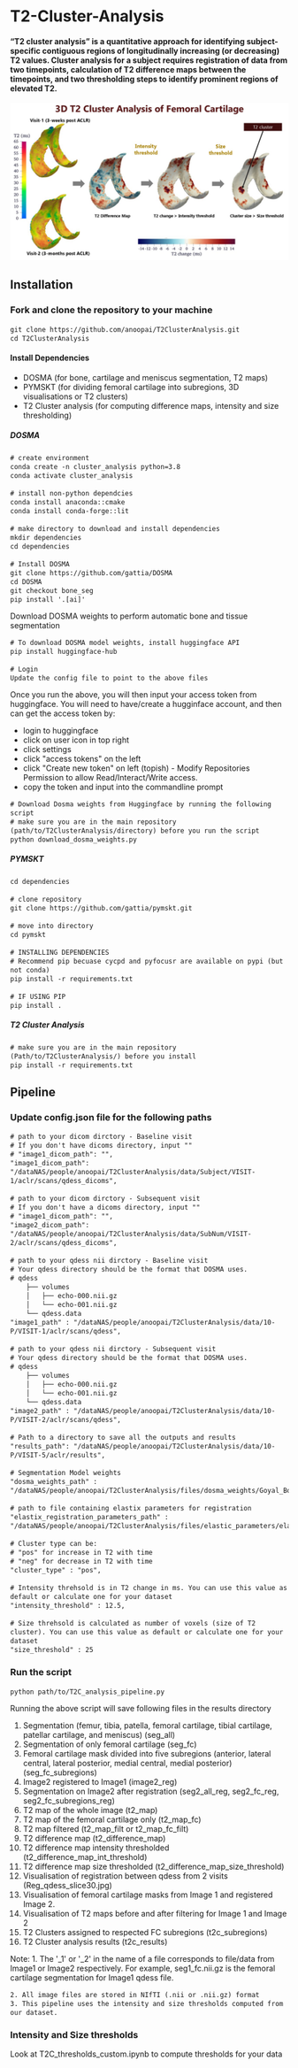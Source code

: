 # T2-Cluster-Analysis

#### “T2 cluster analysis” is a quantitative approach for identifying subject-specific contiguous regions of longitudinally increasing (or decreasing) T2 values. Cluster analysis for a subject requires registration of data from two timepoints, calculation of T2 difference maps between the timepoints, and two thresholding steps to identify prominent regions of elevated T2.

![T2 Cluster Analysis](files/images/T2C_analysis.jpg)

## Installation

### Fork and clone the repository to your machine

```
git clone https://github.com/anoopai/T2ClusterAnalysis.git
cd T2ClusterAnalysis
```

#### Install Dependencies

* DOSMA (for bone, cartilage and meniscus segmentation, T2 maps)
* PYMSKT (for dividing femoral cartilage into subregions, 3D visualisations or T2 clusters)
* T2 Cluster analysis (for computing difference maps, intensity and size thresholding)

##### DOSMA

```
# create environment
conda create -n cluster_analysis python=3.8
conda activate cluster_analysis

# install non-python dependcies
conda install anaconda::cmake
conda install conda-forge::lit

# make directory to download and install dependencies
mkdir dependencies
cd dependencies

# Install DOSMA
git clone https://github.com/gattia/DOSMA
cd DOSMA
git checkout bone_seg
pip install '.[ai]'
```

Download DOSMA weights to perform automatic bone and tissue segmentation

```
# To download DOSMA model weights, install huggingface API
pip install huggingface-hub

# Login
Update the config file to point to the above files 
```

Once you run the above, you will then input your access token from huggingface. You will need to have/create a hugginface account, and then can get the access token by:

* login to huggingface
* click on user icon in top right
* click settings
* click "access tokens" on the left
* click "Create new token" on left (topish) - Modify Repositories Permission to allow Read/Interact/Write access.
* copy the token and input into the commandline prompt

```
# Download Dosma weights from Huggingface by running the following script
# make sure you are in the main repository (path/to/T2ClusterAnalysis/directory) before you run the script
python download_dosma_weights.py
```

##### PYMSKT

```
cd dependencies

# clone repository
git clone https://github.com/gattia/pymskt.git
  
# move into directory
cd pymskt
  
# INSTALLING DEPENDENCIES
# Recommend pip becuase cycpd and pyfocusr are available on pypi (but not conda)
pip install -r requirements.txt

# IF USING PIP
pip install .
```

##### T2 Cluster Analysis

```
# make sure you are in the main repository (Path/to/T2ClusterAnalysis/) before you install
pip install -r requirements.txt
```

## Pipeline

### Update config.json file for the following paths

    # path to your dicom dirctory - Baseline visit
    # If you don't have dicoms directory, input "" 
    # "image1_dicom_path": "",
    "image1_dicom_path": "/dataNAS/people/anoopai/T2ClusterAnalysis/data/Subject/VISIT-1/aclr/scans/qdess_dicoms",

    # path to your dicom dirctory - Subsequent visit
    # If you don't have a dicoms directory, input "" 
    # "image1_dicom_path": "",
    "image2_dicom_path": "/dataNAS/people/anoopai/T2ClusterAnalysis/data/SubNum/VISIT-2/aclr/scans/qdess_dicoms",

    # path to your qdess nii dirctory - Baseline visit
    # Your qdess directory should be the format that DOSMA uses.
    # qdess
        ├── volumes
        │   ├── echo-000.nii.gz
        │   └── echo-001.nii.gz
        └── qdess.data
    "image1_path" : "/dataNAS/people/anoopai/T2ClusterAnalysis/data/10-P/VISIT-1/aclr/scans/qdess",

    # path to your qdess nii dirctory - Subsequent visit
    # Your qdess directory should be the format that DOSMA uses.
    # qdess
        ├── volumes
        │   ├── echo-000.nii.gz
        │   └── echo-001.nii.gz
        └── qdess.data
    "image2_path" : "/dataNAS/people/anoopai/T2ClusterAnalysis/data/10-P/VISIT-2/aclr/scans/qdess",

    # Path to a directory to save all the outputs and results
    "results_path": "/dataNAS/people/anoopai/T2ClusterAnalysis/data/10-P/VISIT-5/aclr/results",

    # Segmentation Model weights
    "dosma_weights_path" : "/dataNAS/people/anoopai/T2ClusterAnalysis/files/dosma_weights/Goyal_Bone_Cart_July_2024_best_model.h5",

    # path to file containing elastix parameters for registration 
    "elastix_registration_parameters_path" : "/dataNAS/people/anoopai/T2ClusterAnalysis/files/elastic_parameters/elastix_registration_parameters_SDF_mask.txt",

    # Cluster type can be:
    # "pos" for increase in T2 with time
    # "neg" for decrease in T2 with time 
    "cluster_type" : "pos",

    # Intensity threhsold is in T2 change in ms. You can use this value as default or calculate one for your dataset
    "intensity_threshold" : 12.5,

    # Size threhsold is calculated as number of voxels (size of T2 cluster). You can use this value as default or calculate one for your dataset
    "size_threshold" : 25

### Run the script

```
python path/to/T2C_analysis_pipeline.py
```

Running the above script will save following files in the results directory

1. Segmentation (femur, tibia, patella, femoral cartilage, tibial cartilage, patellar cartilage, and meniscus) (seg_all)
2. Segmentation of only femoral cartilage (seg_fc)
3. Femoral cartilage mask divided into five subregions (anterior, lateral central, lateral posterior, medial central, medial posterior) (seg_fc_subregions)
4. Image2 registered to Image1 (image2_reg)
5. Segmentation on Image2 after registration (seg2_all_reg, seg2_fc_reg, seg2_fc_subregions_reg)
6. T2 map of the whole image (t2_map)
7. T2 map of the femoral cartilage only (t2_map_fc)
8. T2 map filtered (t2_map_filt or t2_map_fc_filt)
9. T2 difference map (t2_difference_map)
10. T2 difference map intensity thresholded (t2_difference_map_int_threshold)
11. T2 difference map size thresholded (t2_difference_map_size_threshold)
12. Visualisation of registration between qdess from 2 visits (Reg_qdess_slice30.jpg)
13. Visualisation of femoral cartilage masks from Image 1 and registered Image 2.
14. Visualisation of T2 maps before and after filtering for Image 1 and Image 2
15. T2 Clusters assigned to respected FC subregions (t2c_subregions)
16. T2 Cluster analysis results (t2c_results)

Note:
    1. The '_1' or '_2' in the name of a file corresponds to file/data from Image1 or Image2 respectively.
    For example, seg1_fc.nii.gz is the femoral cartilage segmentation for Image1 qdess file.

    2. All image files are stored in NIfTI (.nii or .nii.gz) format
    3. This pipeline uses the intensity and size thresholds computed from our dataset.

### Intensity and Size thresholds

Look at T2C_thresholds_custom.ipynb to compute thresholds for your data
